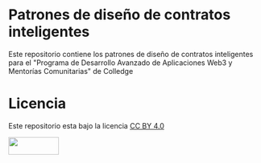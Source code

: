 # Patrones de diseño de contratos inteligentes

Este repositorio contiene los patrones de diseño de contratos inteligentes para el "Programa de Desarrollo Avanzado de Aplicaciones Web3 y Mentorías Comunitarias" de Colledge



# Licencia
Este repositorio esta bajo la licencia
<a rel="license" href="https://creativecommons.org/licenses/by/4.0/deed.es"> CC BY 4.0</a>

<a rel="license" href="https://creativecommons.org/licenses/by/4.0/deed.es"><img src="https://mirrors.creativecommons.org/presskit/buttons/88x31/svg/by.svg" width="100" height="35"> </a>